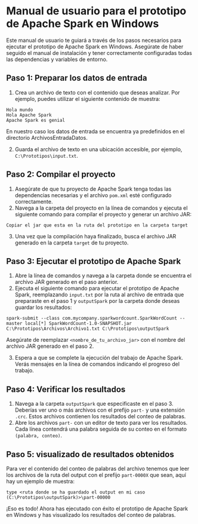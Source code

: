# Manual de usuario para el prototipo de Apache Spark en Windows

Este manual de usuario te guiará a través de los pasos necesarios para ejecutar el prototipo de Apache Spark en Windows. Asegúrate de haber seguido el manual de instalación y tener correctamente configuradas todas las dependencias y variables de entorno.

## Paso 1: Preparar los datos de entrada

1. Crea un archivo de texto con el contenido que deseas analizar. Por ejemplo, puedes utilizar el siguiente contenido de muestra:

```
Hola mundo
Hola Apache Spark
Apache Spark es genial
```

En nuestro caso los datos de entrada se encuentra ya predefinidos en el directorio ArchivosEntradaDatos.

2. Guarda el archivo de texto en una ubicación accesible, por ejemplo, `C:\Prototipos\input.txt`.

## Paso 2: Compilar el proyecto

1. Asegúrate de que tu proyecto de Apache Spark tenga todas las dependencias necesarias y el archivo `pom.xml` esté configurado correctamente.
2. Navega a la carpeta del proyecto en la línea de comandos y ejecuta el siguiente comando para compilar el proyecto y generar un archivo JAR:

```
Copiar el jar que esta en la ruta del prototipo en la carpeta target
```

3. Una vez que la compilación haya finalizado, busca el archivo JAR generado en la carpeta `target` de tu proyecto.

## Paso 3: Ejecutar el prototipo de Apache Spark

1. Abre la línea de comandos y navega a la carpeta donde se encuentra el archivo JAR generado en el paso anterior.
2. Ejecuta el siguiente comando para ejecutar el prototipo de Apache Spark, reemplazando `input.txt` por la ruta al archivo de entrada que preparaste en el paso 1 y `outputSpark` por la carpeta donde deseas guardar los resultados:

```
spark-submit --class com.mycompany.sparkwordcount.SparkWordCount --master local[*] SparkWordCount-1.0-SNAPSHOT.jar C:\Prototipos\Archivos\Archivo1.txt C:\Prototipos\outputSpark
```

Asegúrate de reemplazar `<nombre_de_tu_archivo_jar>` con el nombre del archivo JAR generado en el paso 2.

3. Espera a que se complete la ejecución del trabajo de Apache Spark. Verás mensajes en la línea de comandos indicando el progreso del trabajo.

## Paso 4: Verificar los resultados

1. Navega a la carpeta `outputSpark` que especificaste en el paso 3. Deberías ver uno o más archivos con el prefijo `part-` y una extensión `.crc`. Estos archivos contienen los resultados del conteo de palabras.
2. Abre los archivos `part-` con un editor de texto para ver los resultados. Cada línea contendrá una palabra seguida de su conteo en el formato `(palabra, conteo)`.

## Paso 5: visualizado de resultados obtenidos

Para ver el contenido del conteo de palabras del archivo tenemos que leer los archivos de la ruta del output con el prefijo `part-0000X` que sean, aquí hay un ejemplo de muestra:

```
type <ruta donde se ha guardado el output en mi caso (C:\Prototipos\outputSpark)>\part-00000
```

¡Eso es todo! Ahora has ejecutado con éxito el prototipo de Apache Spark en Windows y has visualizado los resultados del conteo de palabras.
